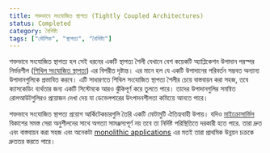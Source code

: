 ```yaml
---
title: শক্তভাবে সংযোজিত স্থাপত্য (Tightly Coupled Architectures)
status: Completed
category: বৈশিষ্ট্য
tags: ["মৌলিক", "স্থাপত্য", "বৈশিষ্ট্য"]
---
```


শক্তভাবে সংযোজিত স্থাপত্য হল সেই ধরনের একটি স্থাপত্য শৈলী যেখানে বেশ কয়েকটি অ্যাপ্লিকেশন উপাদান পরস্পর নির্ভরশীল
([শিথিল সংযোজিত স্থাপত্য](/bn/loosely-coupled-architecture/)) এর বিপরীত দৃষ্টান্ত।
এর মানে হল যে একটি উপাদানের পরিবর্তন সম্ভবত অন্যান্য উপাদানগুলিকে প্রভাবিত করবে।
এটি সাধারণতে শিথিল সংযোজিত স্থাপত্য শৈলীর চেয়ে বাস্তবায়ন করা সহজ,
তবে ক্যাসকেডিং ব্যর্থতার জন্য একটি সিস্টেমকে আরও ঝুঁকিপূর্ণ করে তুলতে পারে।
তাদের উপাদানগুলির সমন্বিত রোলআউটগুলিরও প্রয়োজন দেখা দেয়
যা ডেভেলপারের উৎপাদনশীলতা কমিয়েে আনতে পারে।

শক্তভাবে সংযোজিত স্থাপত্য প্রয়োগ আর্কিটেকচারগুলি তৈরি একটি মোটামুটি ঐতিহ্যবাহী উপায়।
যদিও [মাইক্রোসার্ভিস](/bn/microservices-architecture/) বিকাশের সমস্ত সেরা অনুশীলনের সাথে অগত্যা সামঞ্জস্যপূর্ণ নয় তবে
তা নির্দিষ্ট পরিস্থিতিতে দরকারী হতে পারে.
তারা দ্রুত এবং বাস্তবায়ন করা সহজ এবং
অনেকটা [monolithic applications](/bn/monolithic-apps/) এর মতই তারা প্রাথমিক উন্নয়ন চক্রকে দ্রুততর করতে পারে।
